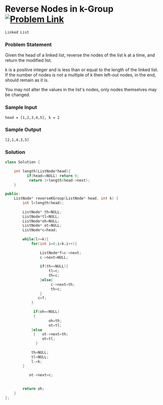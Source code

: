 
# Reverse Nodes in k-Group &ensp;  [![Problem Link](https://img.shields.io/badge/-LeetCode-FFA116?style=for-the-badge&logo=LeetCode&logoColor=black)](https://leetcode.com/problems/reverse-nodes-in-k-group/)

```
Linked List
``` 
### Problem Statement 
Given the head of a linked list, reverse the nodes of the list k at a time, and return the modified list.

k is a positive integer and is less than or equal to the length of the linked list. If the number of nodes is not a multiple of k then left-out nodes, in the end, should remain as it is.

You may not alter the values in the list's nodes, only nodes themselves may be changed.
 

### Sample Input
```
head = [1,2,3,4,5], k = 2
```
### Sample Output
```
[2,1,4,3,5]
```

### Solution
```cpp
class Solution {
    
    int length(ListNode*head){
          if(head==NULL) return 0;
           return 1+length(head->next);
    }
  
public:
    ListNode* reverseKGroup(ListNode* head, int k) {
        int l=length(head);
        
        ListNode* th=NULL;
        ListNode*tl=NULL;
        ListNode*oh=NULL;
        ListNode* ot=NULL;
        ListNode*c=head;
        
        while(l>=k){
            for(int i=0;i<k;i++){
                
                ListNode*f=c->next;
                c->next=NULL;
                
                if(th==NULL){
                    tl=c;
                    th=c;
                }else{
                     c->next=th;
                     th=c;
                }
               c=f;
            }
            
             if(oh==NULL)
             {
                    oh=th;
                    ot=tl;
            }else
             {   ot->next=th;
                 ot=tl;
              }
            
            th=NULL;
            tl=NULL;
            l-=k;
        }
        
           ot->next=c; 
    
        
        return oh;
    }
};
```